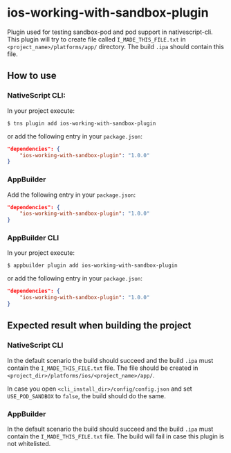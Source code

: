 # ios-working-with-sandbox-plugin
Plugin used for testing sandbox-pod and pod support in nativescript-cli.
This plugin will try to create file called `I_MADE_THIS_FILE.txt` in `<project_name>/platforms/app/` directory.
The build `.ipa` should contain this file.

## How to use

### NativeScript CLI:
In your project execute:
```
$ tns plugin add ios-working-with-sandbox-plugin
```

or add the following entry in your `package.json`:

```JSON
"dependencies": {
	"ios-working-with-sandbox-plugin": "1.0.0"
}
```

### AppBuilder
Add the following entry in your `package.json`:

```JSON
"dependencies": {
	"ios-working-with-sandbox-plugin": "1.0.0"
}
```

### AppBuilder CLI
In your project execute:
```
$ appbuilder plugin add ios-working-with-sandbox-plugin
```

or add the following entry in your `package.json`:

```JSON
"dependencies": {
	"ios-working-with-sandbox-plugin": "1.0.0"
}
```

## Expected result when building the project

### NativeScript CLI
In the default scenario the build should succeed and the build `.ipa` must contain the `I_MADE_THIS_FILE.txt` file. The file should be created in `<project_dir>/platforms/ios/<project_name>/app/`.

In case you open `<cli_install_dir>/config/config.json` and set `USE_POD_SANDBOX` to `false`, the build should do the same.

### AppBuilder
In the default scenario the build should succeed and the build `.ipa` must contain the `I_MADE_THIS_FILE.txt` file.
The build will fail in case this plugin is not whitelisted.
